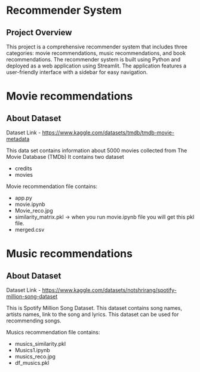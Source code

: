 # Recommender System
## Project Overview
This project is a comprehensive recommender system that includes three categories: movie recommendations, music recommendations, and book recommendations. The recommender system is built using Python and deployed as a web application using Streamlit. The application features a user-friendly interface with a sidebar for easy navigation.

# Movie recommendations
## About Dataset
Dataset Link - https://www.kaggle.com/datasets/tmdb/tmdb-movie-metadata

This data set contains information about 5000 movies collected from The Movie Database (TMDb)
It contains two dataset
- credits 
- movies

Movie recommendation file contains:
- app.py
- movie.ipynb
- Movie_reco.jpg
- similarity_matrix.pkl -> when you run movie.ipynb file you will get this pkl file.
- merged.csv


# Music recommendations
## About Dataset
Dataset Link - https://www.kaggle.com/datasets/notshrirang/spotify-million-song-dataset

This is Spotify Million Song Dataset. This dataset contains song names, artists names, link to the song and lyrics. This dataset can be used for recommending songs.

Musics recommendation file contains:
- musics_similarity.pkl
- Musics1.ipynb
- musics_reco.jpg
- df_musics.pkl
